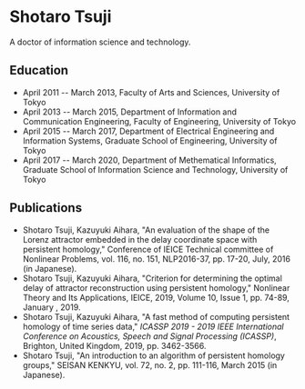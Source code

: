 # Shotaro Tsuji

A doctor of information science and technology.

## Education

- April 2011 -- March 2013, Faculty of Arts and Sciences, University of Tokyo
- April 2013 -- March 2015, Department of Information and Communication Engineering, Faculty of Engineering, University of Tokyo
- April 2015 -- March 2017, Department of Electrical Engineering and Information Systems, Graduate School of Engineering, University of Tokyo
- April 2017 -- March 2020, Department of Methematical Informatics, Graduate School of Information Science and Technology, University of Tokyo

## Publications

- Shotaro Tsuji, Kazuyuki Aihara, "An evaluation of the shape of the Lorenz attractor embedded in the delay coordinate space with persistent homology," Conference of IEICE Technical committee of Nonlinear Problems, vol. 116, no. 151, NLP2016-37, pp. 17-20, July, 2016 (in Japanese).
- Shotaro Tsuji, Kazuyuki Aihara, "Criterion for determining the optimal delay of attractor reconstruction using persistent homology," Nonlinear Theory and Its Applications, IEICE, 2019, Volume 10, Issue 1, pp. 74-89, January , 2019.
- Shotaro Tsuji, Kazuyuki Aihara, "A fast method of computing persistent homology of time series data," *ICASSP 2019 - 2019 IEEE International Conference on Acoustics, Speech and Signal Processing (ICASSP)*, Brighton, United Kingdom, 2019, pp. 3462-3566.
- Shotaro Tsuji, "An introduction to an algorithm of persistent homology groups," SEISAN KENKYU, vol. 72, no. 2, pp. 111-116, March 2015 (in Japanese).

